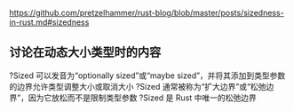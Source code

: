 https://github.com/pretzelhammer/rust-blog/blob/master/posts/sizedness-in-rust.md#sizedness


## 讨论在动态大小类型时的内容


?Sized 可以发音为“optionally sized”或“maybe sized”，并将其添加到类型参数的边界允许类型调整大小或取消大小
?Sized 通常被称为“扩大边界”或“松弛边界”，因为它放松而不是限制类型参数
?Sized 是 Rust 中唯一的松弛边界
